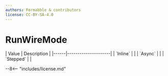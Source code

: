 ```yaml
---
authors: Formabble & contributors
license: CC-BY-SA-4.0
---
```



# RunWireMode

<div class="sh-parameters" markdown="1">
| Value  | Description |
|------|---------------------|
| `Inline` |  |
| `Async` |  |
| `Stepped` |  |

</div>

--8<-- "includes/license.md"
